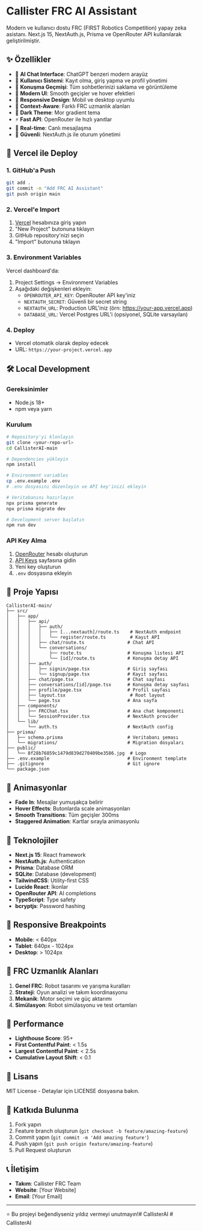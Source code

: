 # Callister FRC AI Assistant

Modern ve kullanıcı dostu FRC (FIRST Robotics Competition) yapay zeka asistanı. Next.js 15, NextAuth.js, Prisma ve OpenRouter API kullanılarak geliştirilmiştir.

## ✨ Özellikler

- 🤖 **AI Chat Interface**: ChatGPT benzeri modern arayüz
- 👤 **Kullanıcı Sistemi**: Kayıt olma, giriş yapma ve profil yönetimi
- 💬 **Konuşma Geçmişi**: Tüm sohbetlerinizi saklama ve görüntüleme
- 🎨 **Modern UI**: Smooth geçişler ve hover efektleri
- 📱 **Responsive Design**: Mobil ve desktop uyumlu
- 🎯 **Context-Aware**: Farklı FRC uzmanlık alanları
- 🌙 **Dark Theme**: Mor gradient tema
- ⚡ **Fast API**: OpenRouter ile hızlı yanıtlar
- 🔄 **Real-time**: Canlı mesajlaşma
- 🔐 **Güvenli**: NextAuth.js ile oturum yönetimi

## 🚀 Vercel ile Deploy

### 1. GitHub'a Push
```bash
git add .
git commit -m "Add FRC AI Assistant"
git push origin main
```

### 2. Vercel'e Import
1. [Vercel](https://vercel.com) hesabınıza giriş yapın
2. "New Project" butonuna tıklayın
3. GitHub repository'nizi seçin
4. "Import" butonuna tıklayın

### 3. Environment Variables
Vercel dashboard'da:
1. Project Settings → Environment Variables
2. Aşağıdaki değişkenleri ekleyin:
   - `OPENROUTER_API_KEY`: OpenRouter API key'iniz
   - `NEXTAUTH_SECRET`: Güvenli bir secret string
   - `NEXTAUTH_URL`: Production URL'iniz (örn: https://your-app.vercel.app)
   - `DATABASE_URL`: Vercel Postgres URL'i (opsiyonel, SQLite varsayılan)

### 4. Deploy
- Vercel otomatik olarak deploy edecek
- URL: `https://your-project.vercel.app`

## 🛠️ Local Development

### Gereksinimler
- Node.js 18+
- npm veya yarn

### Kurulum
```bash
# Repository'yi klonlayın
git clone <your-repo-url>
cd CallisterAI-main

# Dependencies yükleyin
npm install

# Environment variables
cp .env.example .env
# .env dosyasını düzenleyin ve API key'inizi ekleyin

# Veritabanını hazırlayın
npx prisma generate
npx prisma migrate dev

# Development server başlatın
npm run dev
```

### API Key Alma
1. [OpenRouter](https://openrouter.ai) hesabı oluşturun
2. [API Keys](https://openrouter.ai/keys) sayfasına gidin
3. Yeni key oluşturun
4. `.env` dosyasına ekleyin

## 📁 Proje Yapısı

```
CallisterAI-main/
├── src/
│   ├── app/
│   │   ├── api/
│   │   │   ├── auth/
│   │   │   │   ├── [...nextauth]/route.ts    # NextAuth endpoint
│   │   │   │   └── register/route.ts         # Kayıt API
│   │   │   ├── chat/route.ts                # Chat API
│   │   │   └── conversations/
│   │   │       ├── route.ts                 # Konuşma listesi API
│   │   │       └── [id]/route.ts            # Konuşma detay API
│   │   ├── auth/
│   │   │   ├── signin/page.tsx              # Giriş sayfası
│   │   │   └── signup/page.tsx              # Kayıt sayfası
│   │   ├── chat/page.tsx                    # Chat sayfası
│   │   ├── conversations/[id]/page.tsx      # Konuşma detay sayfası
│   │   ├── profile/page.tsx                 # Profil sayfası
│   │   ├── layout.tsx                        # Root layout
│   │   └── page.tsx                         # Ana sayfa
│   ├── components/
│   │   ├── FRCChat.tsx                      # Ana chat komponenti
│   │   └── SessionProvider.tsx              # NextAuth provider
│   └── lib/
│       └── auth.ts                          # NextAuth config
├── prisma/
│   ├── schema.prisma                        # Veritabanı şeması
│   └── migrations/                          # Migration dosyaları
├── public/
│   └── 8f28b76859c1479d839d270409be3586.jpg  # Logo
├── .env.example                             # Environment template
├── .gitignore                               # Git ignore
└── package.json
```

## 🎨 Animasyonlar

- **Fade In**: Mesajlar yumuşakça belirir
- **Hover Effects**: Butonlarda scale animasyonları
- **Smooth Transitions**: Tüm geçişler 300ms
- **Staggered Animation**: Kartlar sırayla animasyonlu

## 🔧 Teknolojiler

- **Next.js 15**: React framework
- **NextAuth.js**: Authentication
- **Prisma**: Database ORM
- **SQLite**: Database (development)
- **TailwindCSS**: Utility-first CSS
- **Lucide React**: İkonlar
- **OpenRouter API**: AI completions
- **TypeScript**: Type safety
- **bcryptjs**: Password hashing

## 📱 Responsive Breakpoints

- **Mobile**: < 640px
- **Tablet**: 640px - 1024px  
- **Desktop**: > 1024px

## 🎯 FRC Uzmanlık Alanları

1. **Genel FRC**: Robot tasarımı ve yarışma kuralları
2. **Strateji**: Oyun analizi ve takım koordinasyonu
3. **Mekanik**: Motor seçimi ve güç aktarımı
4. **Simülasyon**: Robot simülasyonu ve test ortamları

## 🚀 Performance

- **Lighthouse Score**: 95+
- **First Contentful Paint**: < 1.5s
- **Largest Contentful Paint**: < 2.5s
- **Cumulative Layout Shift**: < 0.1

## 📄 Lisans

MIT License - Detaylar için LICENSE dosyasına bakın.

## 🤝 Katkıda Bulunma

1. Fork yapın
2. Feature branch oluşturun (`git checkout -b feature/amazing-feature`)
3. Commit yapın (`git commit -m 'Add amazing feature'`)
4. Push yapın (`git push origin feature/amazing-feature`)
5. Pull Request oluşturun

## 📞 İletişim

- **Takım**: Callister FRC Team
- **Website**: [Your Website]
- **Email**: [Your Email]

---

⭐ Bu projeyi beğendiyseniz yıldız vermeyi unutmayın!#   C a l l i s t e r A I 
 
 #   C a l l i s t e r A I 
 
 